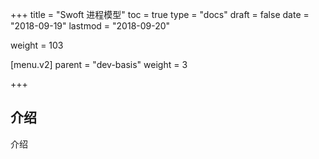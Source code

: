 +++
title = "Swoft 进程模型"
toc = true
type = "docs"
draft = false
date = "2018-09-19"
lastmod = "2018-09-20"

weight = 103

[menu.v2]
  parent = "dev-basis"
  weight = 3

  
+++

## 介绍

介绍
